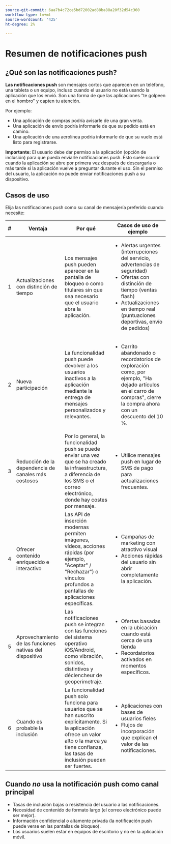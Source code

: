 ```yaml
---
source-git-commit: 6aa7b4c72ce5bd72002ad88ba88a20f32d54c360
workflow-type: tm+mt
source-wordcount: '425'
ht-degree: 2%

---
```


# Resumen de notificaciones push

## ¿Qué son las notificaciones push?

**Las notificaciones push** son mensajes cortos que aparecen en un teléfono, una tableta o un equipo, incluso cuando el usuario no está usando la aplicación que los envió. Son una forma de que las aplicaciones &quot;te golpeen en el hombro&quot; y capten tu atención.

Por ejemplo:

* Una aplicación de compras podría avisarle de una gran venta.
* Una aplicación de envío podría informarle de que su pedido está en camino.
* Una aplicación de una aerolínea podría informarle de que su vuelo está listo para registrarse.

**Importante:** El usuario debe dar permiso a la aplicación (opción de inclusión) para que pueda enviarle notificaciones push. Esto suele ocurrir cuando la aplicación se abre por primera vez después de descargarla o más tarde si la aplicación vuelve a preguntar durante el uso. Sin el permiso del usuario, la aplicación no puede enviar notificaciones push a su dispositivo.

## Casos de uso

Elija las notificaciones push como su canal de mensajería preferido cuando necesite:

| # | Ventaja | Por qué | Casos de uso de ejemplo |
|---|---------|-----|-------------------|
| 1 | Actualizaciones con distinción de tiempo | Los mensajes push pueden aparecer en la pantalla de bloqueo o como titulares sin que sea necesario que el usuario abra la aplicación. | <ul><li> Alertas urgentes (interrupciones del servicio, advertencias de seguridad)</li><li>Ofertas con distinción de tiempo (ventas flash)</li><li> Actualizaciones en tiempo real (puntuaciones deportivas, envío de pedidos)</ul> |
| 2 | Nueva participación | La funcionalidad push puede devolver a los usuarios inactivos a la aplicación mediante la entrega de mensajes personalizados y relevantes. | <ul><li> Carrito abandonado o recordatorios de exploración como, por ejemplo, &quot;Ha dejado artículos en el carro de compras&quot;, cierre la compra ahora con un descuento del 10 %.</li></ul> |
| 3 | Reducción de la dependencia de canales más costosos | Por lo general, la funcionalidad push se puede enviar una vez que se ha creado la infraestructura, a diferencia de los SMS o el correo electrónico, donde hay costes por mensaje. | <ul><li> Utilice mensajes push en lugar de SMS de pago para actualizaciones frecuentes.</li></ul> |
| 4 | Ofrecer contenido enriquecido e interactivo | Las API de inserción modernas permiten imágenes, vídeos, acciones rápidas (por ejemplo, &quot;Aceptar&quot; / &quot;Rechazar&quot;) o vínculos profundos a pantallas de aplicaciones específicas. | <ul><li>Campañas de marketing con atractivo visual</li><li>Acciones rápidas del usuario sin abrir completamente la aplicación.</li></ul> |
| 5 | Aprovechamiento de las funciones nativas del dispositivo | Las notificaciones push se integran con las funciones del sistema operativo iOS/Android, como vibración, sonidos, distintivos y déclencheur de geoperimetraje. | <ul><li> Ofertas basadas en la ubicación cuando está cerca de una tienda</li><li> Recordatorios activados en momentos específicos.</li></ul> |
| 6 | Cuando es probable la inclusión | La funcionalidad push solo funciona para usuarios que se han suscrito explícitamente. Si la aplicación ofrece un valor alto o la marca ya tiene confianza, las tasas de inclusión pueden ser fuertes. | <ul><li> Aplicaciones con bases de usuarios fieles</li><li> Flujos de incorporación que explican el valor de las notificaciones.</li></ul> |

## Cuando *no* usa la notificación push como canal principal

* Tasas de inclusión bajas o resistencia del usuario a las notificaciones.
* Necesidad de contenido de formato largo (el correo electrónico puede ser mejor).
* Información confidencial o altamente privada (la notificación push puede verse en las pantallas de bloqueo).
* Los usuarios suelen estar en equipos de escritorio y no en la aplicación móvil.
